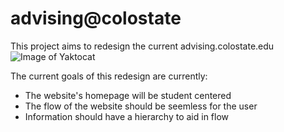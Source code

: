 # advising@colostate

This project aims to redesign the current advising.colostate.edu
![Image of Yaktocat](https://github.com/MatthewJMoreno/advisingwebsite/blob/add_image/images/advising.PNG?raw=true)

The current goals of this redesign are currently:
* The website's homepage will be student centered
* The flow of the website should be seemless for the user
* Information should have a hierarchy to aid in flow
